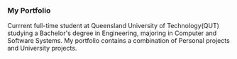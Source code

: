 ### My Portfolio
Currrent full-time student at Queensland University of Technology(QUT) studying a Bachelor's degree in Engineering, majoring in Computer and Software Systems.
My portfolio contains a combination of Personal projects and University projects.
<!--
**DeclanBengtson/DeclanBengtson** is a ✨ _special_ ✨ repository because its `README.md` (this file) appears on your GitHub profile.

Here are some ideas to get you started:

- 🔭 I’m currently working on ...
- 🌱 I’m currently learning ...
- 👯 I’m looking to collaborate on ...
- 🤔 I’m looking for help with ...
- 💬 Ask me about ...
- 📫 How to reach me: ...
- 😄 Pronouns: ...
- ⚡ Fun fact: ...
-->
